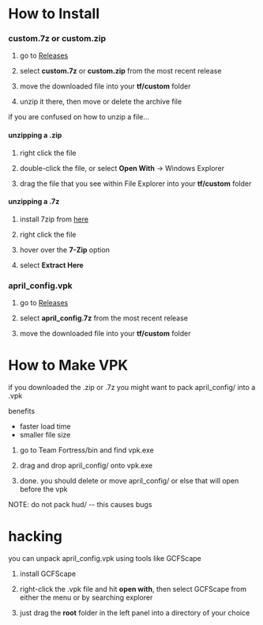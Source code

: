 # How to Install

 ### custom.7z or custom.zip

 1) go to [Releases](https://github.com/aprilthecutie/tf2-custom/releases)

 2) select **custom.7z** or **custom.zip** from the most recent release

 3) move the downloaded file into your **tf/custom** folder

 4) unzip it there, then move or delete the archive file

 if you are confused on how to unzip a file...

 #### unzipping a .zip

 1) right click the file

 2) double-click the file, or select **Open With** -> Windows Explorer
 
 3) drag the file that you see within File Explorer into your **tf/custom** folder

 #### unzipping a .7z

 1) install 7zip from [here](https://www.7-zip.org/download.html)

 2) right click the file

 3) hover over the **7-Zip** option

 4) select **Extract Here**


 ### april_config.vpk

 1) go to [Releases](https://github.com/aprilthecutie/tf2-custom/releases)

 2) select **april_config.7z** from the most recent release

 3) move the downloaded file into your **tf/custom** folder

# How to Make VPK
 if you downloaded the .zip or .7z you might want to pack april_config/ into a .vpk
 
 benefits
 - faster load time
 - smaller file size

 1) go to Team Fortress/bin and find vpk.exe
 
 2) drag and drop april_config/ onto vpk.exe

 3) done. you should delete or move april_config/ or else that will open before the vpk

 NOTE: do not pack hud/ -- this causes bugs


 # hacking
  you can unpack april_config.vpk using tools like GCFScape

  1) install GCFScape

  2) right-click the .vpk file and hit **open with**, then select GCFScape from either the menu or by searching explorer

  3) just drag the **root** folder in the left panel into a directory of your choice
